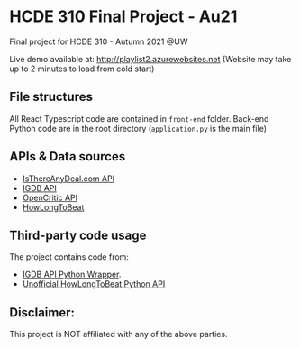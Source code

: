 # HCDE 310 Final Project - Au21

Final project for HCDE 310 - Autumn 2021 @UW

Live demo available at:
http://playlist2.azurewebsites.net
(Website may take up to 2 minutes to load from cold start)

## File structures
All React Typescript code are contained in `front-end` folder.
Back-end Python code are in the root directory (`application.py` is the main file) 

## APIs & Data sources

- [IsThereAnyDeal.com API](https://itad.docs.apiary.io/#)
- [IGDB API](https://www.igdb.com/api)
- [OpenCritic API](https://app.swaggerhub.com/apis-docs/OpenCritic/OpenCritic-API/0.1.0#/Search/searchGames)
- [HowLongToBeat](https://howlongtobeat.com/)

## Third-party code usage

The project contains code from:
- [IGDB API Python Wrapper](https://github.com/twitchtv/igdb-api-python).
- [Unofficial HowLongToBeat Python API](https://github.com/JaeguKim/HowLongToBeat-Python-API)

## Disclaimer:

This project is NOT affiliated with any of the above parties.  

